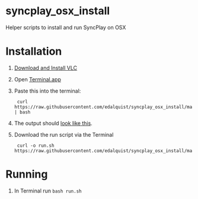 # syncplay_osx_install

Helper scripts to install and run SyncPlay on OSX

# Installation

1. [Download and Install VLC](https://www.videolan.org/vlc/download-macosx.html)
1. Open [Terminal.app](https://www.youtube.com/watch?v=zw7Nd67_aFw)
1. Paste this into the terminal:

        curl https://raw.githubusercontent.com/edalquist/syncplay_osx_install/master/install.sh | bash

1. The output should [look like this](https://gist.github.com/edalquist/bfcf6d41e5e615bc643a).
1. Download the run script via the Terminal 

        curl -o run.sh https://raw.githubusercontent.com/edalquist/syncplay_osx_install/master/run.sh


# Running

1. In Terminal run ```bash run.sh```
